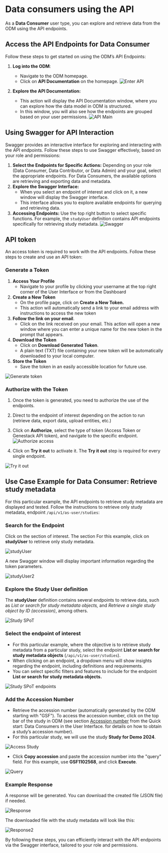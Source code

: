 # Data consumers using the API

As a **Data Consumer** user type, you can explore and retrieve data from the ODM using the API endpoints.

## Access the API Endpoints for Data Consumer

Follow these steps to get started on using the ODM’s API Endpoints:

1. **Log into the ODM**:
    * Navigate to the ODM homepage.
    * Click on **API Documentation** on the homepage.
   ![Enter API](quick-start-images/consumer-api-dashboard.png)

2. **Explore the API Documentation:**
      * This action will display the API Documentation window, where you can explore how the data model 
   in ODM is structured.
      * In this window, you will also see how the endpoints are grouped based on your user permissions.
      ![API Main](quick-start-images/api-main-page.png)

## Using Swagger for API Interaction

Swagger provides an interactive interface for exploring and interacting with the API endpoints. 
Follow these steps to use Swagger effectively, based on your role and permissions:

1. **Select the Endpoints for Specific Actions:** Depending on your role (Data Consumer, Data Contributor, or Data Admin) 
and your goal, select the appropriate endpoints. For Data Consumers, the available options are retrieving and 
exporting data and metadata.
2. **Explore the Swagger Interface:**
      * When you select an endpoint of interest and click on it, a new window will display the Swagger interface.
      * This interface allows you to explore available endpoints for querying and retrieving data.
3. **Accessing Endpoints:** Use the top right button to select specific functions. For example, 
the `studyUser` definition contains API endpoints specifically for retrieving study metadata.
![Swagger](quick-start-images/swagger-groups.png)

## API token

An access token is required to work with the API endpoints. Follow these steps to create and use an API token:

### Generate a Token

1. **Access Your Profile**
    * Navigate to your profile by clicking your username at the top right corner of the User Interface or from the Dashboard
2. **Create a New Token**
    * On the profile page, click on **Create a New Token.**
    * This action will automatically send a link to your email address with instructions to access the new token
3. **Follow the link on your email**.
    * Click on the link received on your email. This action will open a new window where you can enter a unique name for the new token in the prompt that appears.
4. **Download the Token**
    * Click on **Download Generated Token**.
    * A plain text (TXT) file containing your new token will be automatically downloaded to your local computer.
5. **Store the Token**
    * Save the token in an easily accessible location for future use.

![Generate token](quick-start-images/generate-token.png)

### Authorize with the Token
1. Once the token is generated, you need to authorize the use of the endpoints. 
2. Direct to the endpoint of interest depending on the action to run (retrieve data, export data, upload entities, etc.)
3. Click on **Authorize**, select the type of token (Access Token or Genestack API token), 
and navigate to the specific endpoint.
   ![Authorize access](quick-start-images/authorize-access.png)

4. Click on **Try it out** to activate it. The **Try it out** step is required for every single endpoint.

![Try it out](quick-start-images/try-it-out.png)

## Use Case Example for Data Consumer: Retrieve study metadata

For this particular example, the API endpoints to retrieve study metadata are displayed and tested. 
Follow the instructions to retrieve only study metadata, endpoint `/api/v1/as-user/studies`:

### Search for the Endpoint

Click on the section of interest. The section For this example, click on **studyUser** to retrieve only study metadata.

![studyUser](quick-start-images/studyUser.png)

A new Swagger window will display important information regarding the token parameters.

![studyUser2](quick-start-images/studyUser-2.png)

### Explore the Study User definition

The **studyUser** definition contains several endpoints to retrieve data, such as 
*List or search for study metadata objects,* and *Retrieve a single study object by ID (accession)*, among others.

![Study SPoT](quick-start-images/study-spot.png)

### Select the endpoint of interest

* For this particular example, where the objective is to retrieve study metadata from a particular study, 
select the endpoint **List or search for study metadata objects** (`/api/v1/as-user/studies`).
* When clicking on an endpoint, a dropdown menu will show insights regarding the endpoint, 
including definitions and requirements.
* You can select specific filters and features to include for the endpoint
**List or search for study metadata objects.**

![Study SPoT endpoints](quick-start-images/study-spot-2.png)

### Add the Accession Number

* Retrieve the accession number (automatically generated by the ODM starting with "GSF"). 
To access the accession number, click on the top bar of the study in ODM 
(see section [Accession number](../quick-start/consumer-gui.md/#accession-number) 
from the Quick start: Data Consumers in the User Interface.
for details on how to obtain a study’s accession number).
* For this particular study, we will use the study **Study for Demo 2024**.

![Access Study](quick-start-images/consumer-api-study-access.png)

* Click **Copy accession** and paste the accession number into the "query" field. 
For this example, use **GSF1102568**, and click **Execute**.

![Query](quick-start-images/api-query.png)

### Example Response

A response will be generated. You can download the created file (JSON file) if needed.

![Response](quick-start-images/consumer-api-study-responce.png)

The downloaded file with the study metadata will look like this:

![Response2](quick-start-images/consumer-api-study-responce-2.png)

By following these steps, you can efficiently interact with the API endpoints via the Swagger interface,
tailored to your role and permissions.
